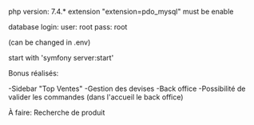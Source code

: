 php version: 7.4.\*
extension "extension=pdo_mysql" must be enable

database login:
user: root
pass: root

(can be changed in .env)

start with 'symfony server:start'

Bonus réalisés:

-Sidebar "Top Ventes"
-Gestion des devises
-Back office
-Possibilité de valider les commandes (dans l'accueil le back office)

À faire:
Recherche de produit
